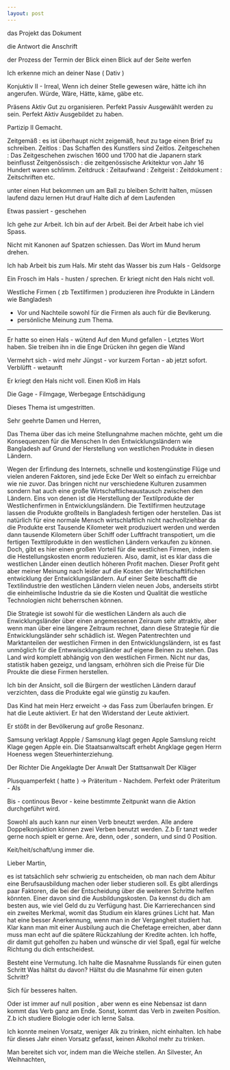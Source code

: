 ```yaml
---
layout: post
---
```


das Projekt
das Dokument

die Antwort
die Anschrift

der Prozess
der Termin
der Blick
einen Blick auf der Seite werfen



Ich erkenne mich an deiner Nase ( Dativ )

Konjuktiv II - Irreal,
Wenn ich deiner Stelle gewesen wäre, hätte ich ihn angerufen.
Würde, Wäre, Hätte, käme, gäbe etc.

Präsens Aktiv
                Gut zu organisieren.
Perfekt Passiv
                Ausgewählt werden zu sein.
Perfekt Aktiv
                Ausgebildet zu haben.

Partizip II
                Gemacht.


Zeitgemäß : es ist überhaupt nicht zeigemäß, heut zu tage einen Brief zu schreiben.
Zeitlos : Das Schaffen des Kunstlers sind Zeitlos.
Zeitgeschehen : Das Zeitgeschehen zwischen 1600 und 1700 hat die Japanern stark beinflusst
Zeitgenössisch : die zeitgenössische Arkitektur von Jahr 16 Hundert waren schlimm.
Zeitdruck :
Zeitaufwand :
Zeitgeist :
Zeitdokument : Zeitschriften etc.

unter einen Hut bekommen
um am Ball zu bleiben
Schritt halten, müssen laufend dazu lernen
Hut drauf
Halte dich af dem Laufenden


Etwas passiert - geschehen

Ich gehe zur Arbeit.
Ich bin auf der Arbeit.
Bei der Arbeit habe ich viel Spass.

Nicht mit Kanonen auf Spatzen schiessen.
Das Wort im Mund herum drehen.

Ich hab Arbeit bis zum Hals.
Mir steht das Wasser bis zum Hals - Geldsorge

Ein Frosch im Hals - husten / sprechen.
Er kriegt nicht den Hals nicht voll.

Westliche Firmen ( zb Textilfirmen ) produzieren ihre Produkte in Ländern wie Bangladesh
- Vor und Nachteile sowohl für die Firmen als auch für die Bevlkerung.
- persönliche Meinung zum Thema.


---

Er hatte so einen Hals - wütend
Auf den Mund gefallen -
Letztes Wort haben.
Sie treiben ihn in die Enge
Drücken ihn gegen die Wand

Vermehrt sich - wird mehr
Jüngst - vor kurzem
Fortan - ab jetzt sofort.
Verblüfft - wetaunft

Er kriegt den Hals nicht voll.
Einen Kloß im Hals

Die Gage - Filmgage, Werbegage
Entschädigung

Dieses Thema ist umgestritten.

Sehr geehrte Damen und Herren,

Das Thema über das ich meine Stellungnahme machen möchte, geht um die Konsequenzen für die Menschen
In den Entwicklungsländern wie Bangladesh auf Grund der Herstellung von westlichen Produkte in diesen Ländern.

Wegen der Erfindung des Internets, schnelle und kostengünstige Flüge und vielen anderen Faktoren, sind jede Ecke
Der Welt so einfach zu erreichbar wie nie zuvor. Das bringen nicht nur verschiedene Kulturen zusammen sondern hat
auch eine große Wirtschaftlicheaustausch zwischen den Ländern. Eins von denen ist die Herstellung der
Textilprodukte der  Westlichenfirmen in Entwicklungsländern.
Die Textilfirmen heutzutage lassen die Produkte großteils in Bangladesh fertigen oder herstellen.
Das ist natürlich für eine normale Mensch wirtschlaftlich nicht nachvollziehbar da die Produkte  erst
Tausende Kilometer weit produziuert werden und werden dann tausende Kilometern über Schiff oder Luftfracht transpotiert, um
die fertigen Texttilprodukte in den westlichen Ländern verkaufen zu können.
Doch,  gibt es hier  einen großen Vorteil für die westlichen Firmen, indem sie die Hestellungskosten enorm reduzieren.
Also, damit, ist es klar dass die westlichen Länder einen deutlich höheren Profit machen.
Dieser Profit geht aber meiner Meinung nach leider auf die Kosten der Wirtschaftlifichen entwicklung der Entwicklungsländern.
Auf einer Seite beschafft die Textilindustrie den westlichen Ländern vielen neuen Jobs, anderseits stirbt
die einheimlische Industrie da sie die Kosten und Qualität die westliche Technologien nicht beherrschen können.

Die Strategie ist  sowohl für  die westlichen Ländern als auch die Enwicklungsländer über einen angemessenen Zeiraum sehr
attraktiv, aber wenn man über eine längere Zeitraum rechnet, dann diese Strategie für die Entwicklungsländer sehr schädlich ist.
Wegen Patentrechten und Marktanteilen der westlichen Firmen in den Entwicklungsländern, ist es fast unmöglich für die Entwwiscklungsländer
auf eigene Beinen zu stehen. Das Land wird komplett abhängig von den westlichen Firmen. Nicht nur das, statistik haben gezeigz,
und langsam, erhöhren sich die Preise für
Die Proukte die diese Firmen herstellen.

Ich bin der Ansicht, soll die Bürgern der westlichen Ländern darauf verzichten, dass die Produkte egal wie günstig zu kaufen.

Das Kind hat mein Herz erweicht -> das Fass zum Überlaufen bringen.
Er hat die Leute aktiviert.
Er hat den Widerstand der Leute aktiviert.

Er stößt in der Bevölkerung auf große Resonanz.

Samsung verklagt Appple / Samsnung klagt gegen Apple
Samslung reicht Klage gegen Apple ein.
Die Staatsanwaltscaft erhebt Angklage gegen Herrn Hoeness wegen Steuerhinterziehung.

Der Richter
Die Angeklagte
Der Anwalt
Der Stattsanwalt
Der Kläger




Plusquamperfekt ( hatte ) -> Präteritum - Nachdem.
Perfekt oder Präteritum - Als

Bis - continous
Bevor - keine bestimmte Zeitpunkt wann die Aktion durchgeführt wird.


Sowohl als auch kann nur einen Verb bneutzt werden.
Alle andere Doppelkonjuktion können zwei Verben benutzt werden. Z.b Er tanzt weder gerne noch spielt er gerne.
Are, denn, oder , sondern, und sind 0 Position.

Keit/heit/schaft/ung immer die.

Lieber Martin,

es ist tatsächlich sehr schwierig zu entscheiden, ob man nach dem Abitur eine Berufsausbildung machen oder lieber studieren soll.
Es gibt allerdings paar Faktoren, die bei der Entscheidung über die weiteren Schritte helfen könnten.
Einer davon sind die Ausbildungskosten. Da kennst du dich am besten aus, wie viel Geld du zu Verfügung hast.
Die Karrierechancen sind ein zweites Merkmal, womit das Studium ein klares grünes Licht hat. Man hat eine besser Anerkennung, wenn man in der Vergangheit studiert hat.
Klar kann man mit einer Ausbilung auch die Chefetage erreichen, aber dann muss man echt auf die spätere Rückzahlung der Kredite achten.
Ich hoffe, dir damit gut geholfen zu haben und wünsche dir viel Spaß, egal für welche Richtung du dich entscheidest.



Besteht eine Vermutung.
Ich halte die Masnahme Russlands für einen guten Schritt
Was hältst du davon?
Hältst du die Masnahme für einen guten Schritt?

Sich für besseres halten.

Oder ist immer auf null position , aber wenn es eine Nebensaz ist dann kommt das Verb ganz am Ende.
Sonst, kommt das Verb in zweiten Position. Z.b ich studiere Biologie oder ich lerne Salsa.

Ich konnte meinen Vorsatz, weniger Alk zu trinken, nicht einhalten.
Ich habe für dieses Jahr einen Vorsatz gefasst, keinen Alkohol mehr zu trinken.

Man bereitet sich vor, indem man die Weiche stellen.
An Silvester, An Weihnachten,
  
